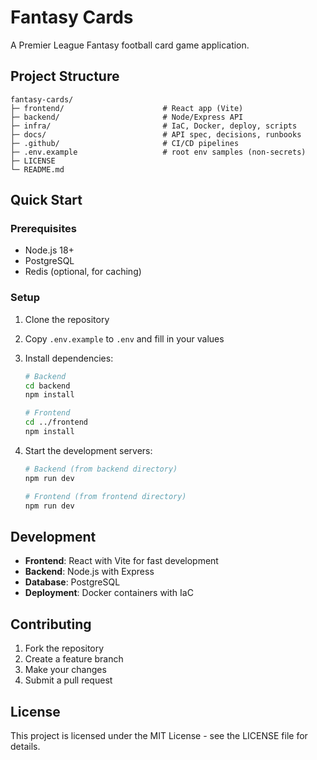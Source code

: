 # Fantasy Cards

A Premier League Fantasy football card game application.

## Project Structure

```
fantasy-cards/
├─ frontend/                      # React app (Vite)
├─ backend/                       # Node/Express API
├─ infra/                         # IaC, Docker, deploy, scripts
├─ docs/                          # API spec, decisions, runbooks
├─ .github/                       # CI/CD pipelines
├─ .env.example                   # root env samples (non-secrets)
├─ LICENSE
└─ README.md
```

## Quick Start

### Prerequisites

- Node.js 18+
- PostgreSQL
- Redis (optional, for caching)

### Setup

1. Clone the repository
2. Copy `.env.example` to `.env` and fill in your values
3. Install dependencies:

   ```bash
   # Backend
   cd backend
   npm install

   # Frontend
   cd ../frontend
   npm install
   ```

4. Start the development servers:

   ```bash
   # Backend (from backend directory)
   npm run dev

   # Frontend (from frontend directory)
   npm run dev
   ```

## Development

- **Frontend**: React with Vite for fast development
- **Backend**: Node.js with Express
- **Database**: PostgreSQL
- **Deployment**: Docker containers with IaC

## Contributing

1. Fork the repository
2. Create a feature branch
3. Make your changes
4. Submit a pull request

## License

This project is licensed under the MIT License - see the LICENSE file for details.
